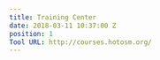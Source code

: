 ```yaml
---
title: Training Center
date: 2018-03-11 10:37:00 Z
position: 1
Tool URL: http://courses.hotosm.org/
---
```


